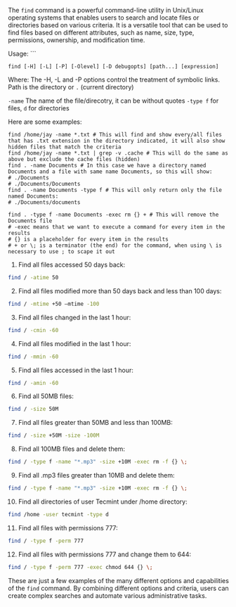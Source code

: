 The `find` command is a powerful command-line utility in Unix/Linux operating systems that enables users to search and locate files or directories based on various criteria. It is a versatile tool that can be used to find files based on different attributes, such as name, size, type, permissions, ownership, and modification time.

Usage: ```
```
find [-H] [-L] [-P] [-Olevel] [-D debugopts] [path...] [expression]
```

Where:
The -H, -L and -P options control the treatment of symbolic links.
Path is the directory or `.` (current directory)

`-name` The name of the file/direcotry, it can be without quotes
`-type f` for files, `d` for directories

Here are some examples:
```shell
find /home/jay -name *.txt # This will find and show every/all files that has .txt extension in the directory indicated, it will also show hidden files that match the criteria
find /home/jay -name *.txt | grep -v .cache # This will do the same as above but exclude the cache files (hidden)
find . -name Documents # In this case we have a directory named Documents and a file with same name Documents, so this will show:
# ./Documents
# ./Documents/Documents
find . -name Documents -type f # This will only return only the file named Documents:
# ./Documents/documents

find . -type f -name Documents -exec rm {} + # This will remove the Documents file
# -exec means that we want to execute a command for every item in the results
# {} is a placeholder for every item in the results
# + or \; is a terminator (the end) for the command, when using \ is necessary to use ; to scape it out
```

1. Find all files accessed 50 days back:
```bash
find / -atime 50
```
2. Find all files modified more than 50 days back and less than 100 days:
```bash
find / -mtime +50 –mtime -100
```
3. Find all files changed in the last 1 hour:
```bash
find / -cmin -60
```
4. Find all files modified in the last 1 hour:
```bash
find / -mmin -60
```
5. Find all files accessed in the last 1 hour:
```bash
find / -amin -60
```
6. Find all 50MB files:
```bash
find / -size 50M
```
7. Find all files greater than 50MB and less than 100MB:
```bash
find / -size +50M -size -100M
```
8. Find all 100MB files and delete them:
```bash
find / -type f -name "*.mp3" -size +10M -exec rm -f {} \;
```
9. Find all .mp3 files greater than 10MB and delete them:
```bash
find / -type f -name "*.mp3" -size +10M -exec rm -f {} \;
```
10. Find all directories of user Tecmint under /home directory:
```bash
find /home -user tecmint -type d
```
11. Find all files with permissions 777:
```bash
find / -type f -perm 777
```
12. Find all files with permissions 777 and change them to 644:
```bash
find / -type f -perm 777 -exec chmod 644 {} \;
```

These are just a few examples of the many different options and capabilities of the `find` command. By combining different options and criteria, users can create complex searches and automate various administrative tasks.